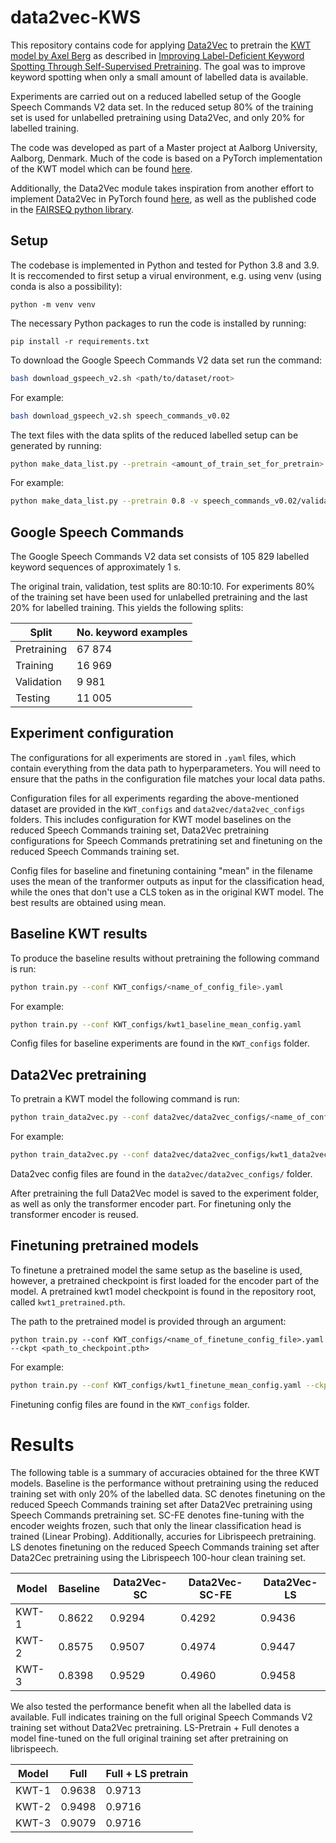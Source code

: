 # data2vec-KWS
This repository contains code for applying [Data2Vec](https://arxiv.org/abs/2202.03555) to pretrain the [KWT model by Axel Berg](https://arxiv.org/abs/2104.00769) as described in [Improving Label-Deficient Keyword Spotting Through Self-Supervised Pretraining](https://arxiv.org/abs/2210.01703).
The goal was to improve keyword spotting when only a small amount of labelled data is available.

Experiments are carried out on a reduced labelled setup of the Google Speech Commands V2 data set.
In the reduced setup 80% of the training set is used for unlabelled pretraining using Data2Vec, and only 20% for labelled training. 

The code was developed as part of a Master project at Aalborg University, Aalborg, Denmark.
Much of the code is based on a PyTorch implementation of the KWT model which can be found [here](https://github.com/ID56/Torch-KWT/blob/main/models/kwt.py).

Additionally, the Data2Vec module takes inspiration from another effort to implement Data2Vec in PyTorch found [here](https://github.com/arxyzan/data2vec-pytorch), 
as well as the published code in the [FAIRSEQ python library](https://github.com/facebookresearch/fairseq).

## Setup
The codebase is implemented in Python and tested for Python 3.8 and 3.9.
It is reccomended to first setup a virual environment, e.g. using venv (using conda is also a possibility):

```shell
python -m venv venv
```


The necessary Python packages to run the code is installed by running:

```shell
pip install -r requirements.txt
```

To download the Google Speech Commands V2 data set run the command:

```bash
bash download_gspeech_v2.sh <path/to/dataset/root>
```

For example:

```bash
bash download_gspeech_v2.sh speech_commands_v0.02
```

The text files with the data splits of the reduced labelled setup can be generated by running:

```bash
python make_data_list.py --pretrain <amount_of_train_set_for_pretrain> -v <path/to/validation_list.txt> -t <path/to/testing_list.txt> -d <path/to/dataset/root> -o <output dir>
```

For example:
```bash
python make_data_list.py --pretrain 0.8 -v speech_commands_v0.02/validation_list.txt -t speech_commands_v0.02/testing_list.txt -d speech_commands_v0.02 -o speech_commands_v0.02/_generated
```

## Google Speech Commands
The Google Speech Commands V2 data set consists of 105 829 labelled keyword sequences of approximately 1 s.

The original train, validation, test splits are 80:10:10. 
For experiments 80% of the training set have been used for unlabelled pretraining and the last 20% for labelled training.
This yields the following splits:

| Split       | No. keyword examples |
|-------------|----------------------|
| Pretraining | 67 874               |
| Training    | 16 969               |
| Validation  |  9 981               |
| Testing     | 11 005               |


## Experiment configuration
The configurations for all experiments are stored in `.yaml` files, which contain everything from the data path to hyperparameters.
You will need to ensure that the paths in the configuration file matches your local data paths.

Configuration files for all experiments regarding the above-mentioned dataset are provided in the `KWT_configs` and `data2vec/data2vec_configs` folders.
This includes configuration for KWT model baselines on the reduced Speech Commands training set, Data2Vec pretraining configurations for Speech Commands pretratining set and finetuning on the reduced Speech Commands training set.

Config files for baseline and finetuning containing "mean" in the filename uses the mean of the tranformer outputs as input for the classification head,
while the ones that don't use a CLS token as in the original KWT model. 
The best results are obtained using mean.

## Baseline KWT results
To produce the baseline results without pretraining the following command is run:

```bash
python train.py --conf KWT_configs/<name_of_config_file>.yaml
```

For example:
```bash
python train.py --conf KWT_configs/kwt1_baseline_mean_config.yaml
```

Config files for baseline experiments are found in the `KWT_configs` folder.


## Data2Vec pretraining
To pretrain a KWT model the following command is run:

```bash
python train_data2vec.py --conf data2vec/data2vec_configs/<name_of_config_file>.yaml
```

For example:

```bash
python train_data2vec.py --conf data2vec/data2vec_configs/kwt1_data2vec_config.yaml
```

Data2vec config files are found in the `data2vec/data2vec_configs/` folder.

After pretraining the full Data2Vec model is saved to the experiment folder, as well as only the transformer encoder part.
For finetuning only the transformer encoder is reused.

## Finetuning pretrained models
To finetune a pretrained model the same setup as the baseline is used, however, a pretrained checkpoint is first loaded for the encoder part of the model.
A pretrained kwt1 model checkpoint is found in the repository root, called ```kwt1_pretrained.pth```.

The path to the pretrained model is provided through an argument:

```shell
python train.py --conf KWT_configs/<name_of_finetune_config_file>.yaml --ckpt <path_to_checkpoint.pth>
```

For example:
```bash
python train.py --conf KWT_configs/kwt1_finetune_mean_config.yaml --ckpt runs/kwt1_data2vec/best_encoder.pth
```

Finetuning config files are found in the `KWT_configs` folder.

# Results
The following table is a summary of accuracies obtained for the three KWT models. 
Baseline is the performance without pretraining using the reduced training set with only 20% of the labelled data.
SC denotes finetuning on the reduced Speech Commands training set after Data2Vec pretraining using Speech Commands pretraining set.
SC-FE denotes fine-tuning with the encoder weights frozen, such that only the linear classification head is trained (Linear Probing).
Additionally, accuries for Librispeech pretraining. 
LS denotes finetuning on the reduced Speech Commands training set after Data2Cec pretraining using the Librispeech 100-hour clean training set. 


| Model 	| Baseline 	| Data2Vec-SC 	| Data2Vec-SC-FE 	| Data2Vec-LS 	|
|-------	|----------	|-------------	|----------------	|-------------	|
| KWT-1 	| 0.8622   	| 0.9294      	| 0.4292         	| 0.9436      	|
| KWT-2 	| 0.8575   	| 0.9507      	| 0.4974         	| 0.9447      	|
| KWT-3 	| 0.8398   	| 0.9529      	| 0.4960         	| 0.9458      	|

We also tested the performance benefit when all the labelled data is available.
Full indicates training on the full original Speech Commands V2 training set without Data2Vec pretraining.
LS-Pretrain + Full denotes a model fine-tuned on the full original training set after pretraining on librispeech.

| Model 	| Full         	| Full + LS pretrain 	|
|-------	|--------------	|--------------------	|
| KWT-1 	| 0.9638       	| 0.9713             	|
| KWT-2 	| 0.9498       	| 0.9716             	|
| KWT-3 	| 0.9079 	      | 0.9716             	|
